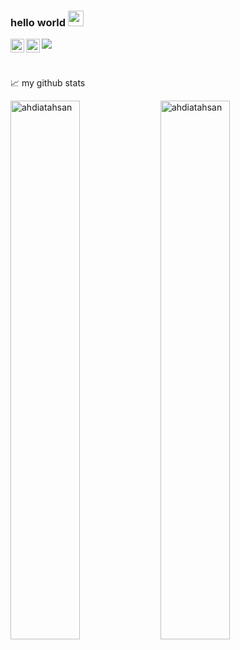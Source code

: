 ### hello world <img src="https://media.giphy.com/media/hvRJCLFzcasrR4ia7z/giphy.gif" width="25px">

<a href="https://twitter.com/abhisheknaiidu">
  <img align="left" alt="Ahdiat Ahsan | Twitter" width="22px" src="https://raw.githubusercontent.com/peterthehan/peterthehan/master/assets/twitter.svg" />
</a>
<a href="https://open.spotify.com/user/e90fe4zsndbm6xoe2t7t8kogf?si=WaLKpwvWTle0btle2qPb6g">
  <img align="left" alt="Ahdiat's Spotify" width="22px" src="https://raw.githubusercontent.com/peterthehan/peterthehan/master/assets/spotify.svg" />
</a>

![](https://visitor-badge.glitch.me/badge?page_id=ahdiatahsan.ahdiatahsan)

<br />

📈 my github stats

<img align="left" width="47%" src="https://github-readme-stats.vercel.app/api?username=ahdiatahsan&show_icons=true&theme=tokyonight" alt="ahdiatahsan" />

<img align="left" width="47%" src="https://github-readme-stats.vercel.app/api/pin/?username=ahdiatahsan&repo=github-readme-stats" alt="ahdiatahsan" />


